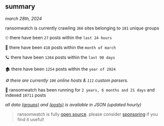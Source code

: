 
## summary
_march 28th, 2024_

ransomwatch is currently crawling `366` sites belonging to `181` unique groups

⏲ there have been `27` posts within the `last 24 hours`

🦈 there have been `410` posts within the `month of march`

🪐 there have been `1264` posts within the `last 90 days`

🏚 there have been `1254` posts within the `year of 2024`

_⚙️ there are currently `106` online hosts & `111` custom parsers._

🦕 ransomwatch has been running for `2 years, 6 months and 21 days` and indexed `10711` posts

_all data  [(groups)](http://ransomwhat.telemetry.ltd/groups) and [(posts)](http://ransomwhat.telemetry.ltd/posts) is available in JSON (updated hourly)_

> ransomwatch is fully [open source](https://github.com/joshhighet/ransomwatch#ransomwatch--). please consider [sponsoring](https://github.com/sponsors/joshhighet) if you find it useful!

